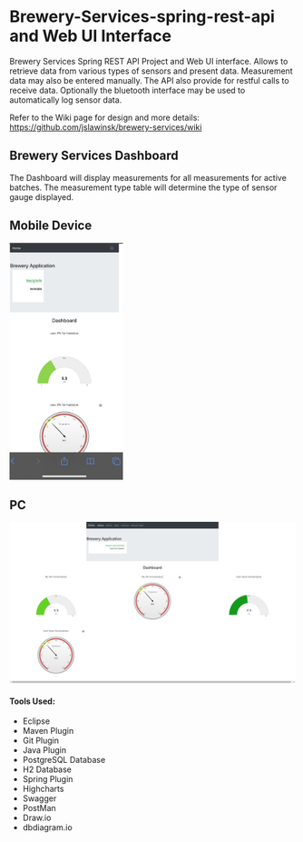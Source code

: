 # Brewery-Services-spring-rest-api and Web UI Interface

Brewery Services Spring REST API Project and Web UI interface. Allows to retrieve data from various types of sensors and present data. Measurement data may also be entered manually. The API also provide for restful calls to receive data. Optionally the bluetooth interface may be used to automatically log sensor data.

Refer to the Wiki page for design and more details: https://github.com/jslawinsk/brewery-services/wiki

## Brewery Services Dashboard

The Dashboard will display measurements for all measurements for active batches. The measurement type table will determine the type of sensor gauge displayed.

## Mobile Device

<img src="https://github.com/jslawinsk/brewery-services/blob/master/documentation/MobileDashboard.png" width="200">

## PC

<img src="https://github.com/jslawinsk/brewery-services/blob/master/documentation/PcDashboard.png" width="650">

#### Tools Used:
- Eclipse
- Maven Plugin 
- Git Plugin
- Java Plugin
- PostgreSQL Database
- H2 Database
- Spring Plugin
- Highcharts
- Swagger
- PostMan
- Draw.io
- dbdiagram.io